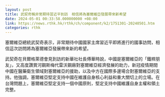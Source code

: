```yaml
---
layout: post
title: 武契奇稱非常期待習近平到訪　相信將為塞爾維亞發展帶來新希望
date: 2024-05-01 00:33:58.000000000 +08:00
link: https://news.rthk.hk/rthk/ch/component/k2/1751301-20240501.htm
categories: rthk
---
```


塞爾維亞總統武契奇表示，非常期待中國國家主席習近平即將進行的國事訪問，相信這次訪問將為塞爾維亞發展帶來新的希望。

武契奇在貝爾格萊德會見到訪的新華社社長傅華時說，中國是塞爾維亞的「鐵桿朋友」，又高度讚賞河鋼斯梅代雷沃鋼廠對塞爾維亞經濟發展的助力，新冠疫情期間中國在醫藥衛生領域對塞爾維亞的援助，以及中方在國際多邊場合對塞爾維亞的支持。他強調，塞爾維亞堅定支持中國在維護自身核心利益和重大關切上的立場。在台灣問題上，塞爾維亞堅定支持一個中國原則，堅定支持中國維護自身主權和領土完整。
